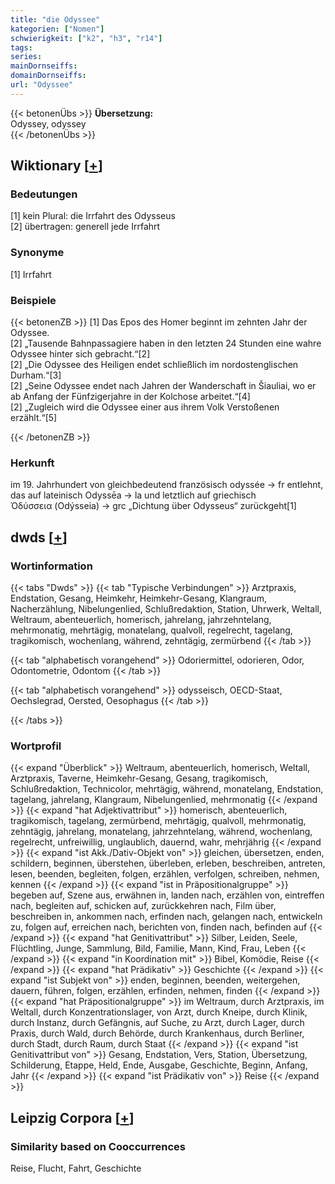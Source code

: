 ```yaml
---
title: "die Odyssee"
kategorien: ["Nomen"]
schwierigkeit: ["k2", "h3", "r14"]
tags:
series:
mainDornseiffs:
domainDornseiffs:
url: "Odyssee"
---
```


{{< betonenÜbs >}}
**Übersetzung:**  
Odyssey, odyssey  
{{< /betonenÜbs >}}

## Wiktionary [[+](https://de.wiktionary.org/wiki/Odyssee)]

### Bedeutungen
[1] kein Plural: die Irrfahrt des Odysseus  
[2] übertragen: generell jede Irrfahrt  

### Synonyme
[1] Irrfahrt  

### Beispiele
{{< betonenZB >}}
[1] Das Epos des Homer beginnt im zehnten Jahr der Odyssee.  
[2] „Tausende Bahnpassagiere haben in den letzten 24 Stunden eine wahre Odyssee hinter sich gebracht.“[2]  
[2] „Die Odyssee des Heiligen endet schließlich im nordostenglischen Durham.“[3]  
[2] „Seine Odyssee endet nach Jahren der Wanderschaft in Šiauliai, wo er ab Anfang der Fünfzigerjahre in der Kolchose arbeitet.“[4]  
[2] „Zugleich wird die Odyssee einer aus ihrem Volk Verstoßenen erzählt.“[5]  

{{< /betonenZB >}}
### Herkunft
im 19. Jahrhundert von gleichbedeutend französisch odyssée → fr entlehnt, das auf lateinisch Odyssēa → la und letztlich auf griechisch Όδύσσεια (Odýsseia) → grc „Dichtung über Odysseus“ zurückgeht[1]  



## dwds [[+](https://www.dwds.de/wb/Odyssee)]

### Wortinformation
{{< tabs "Dwds" >}}
{{< tab "Typische Verbindungen" >}}
Arztpraxis, Endstation, Gesang, Heimkehr, Heimkehr-Gesang, Klangraum, Nacherzählung, Nibelungenlied, Schlußredaktion, Station, Uhrwerk, Weltall, Weltraum, abenteuerlich, homerisch, jahrelang, jahrzehntelang, mehrmonatig, mehrtägig, monatelang, qualvoll, regelrecht, tagelang, tragikomisch, wochenlang, während, zehntägig, zermürbend
{{< /tab >}}

{{< tab "alphabetisch vorangehend" >}}
Odoriermittel, odorieren, Odor, Odontometrie, Odontom
{{< /tab >}}

{{< tab "alphabetisch vorangehend" >}}
odysseisch, OECD-Staat, Oechslegrad, Oersted, Oesophagus
{{< /tab >}}

{{< /tabs >}}

### Wortprofil
{{< expand "Überblick" >}} Weltraum, abenteuerlich, homerisch, Weltall, Arztpraxis, Taverne, Heimkehr-Gesang, Gesang, tragikomisch, Schlußredaktion, Technicolor, mehrtägig, während, monatelang, Endstation, tagelang, jahrelang, Klangraum, Nibelungenlied, mehrmonatig {{< /expand >}}
{{< expand "hat Adjektivattribut" >}} homerisch, abenteuerlich, tragikomisch, tagelang, zermürbend, mehrtägig, qualvoll, mehrmonatig, zehntägig, jahrelang, monatelang, jahrzehntelang, während, wochenlang, regelrecht, unfreiwillig, unglaublich, dauernd, wahr, mehrjährig {{< /expand >}}
{{< expand "ist Akk./Dativ-Objekt von" >}} gleichen, übersetzen, enden, schildern, beginnen, überstehen, überleben, erleben, beschreiben, antreten, lesen, beenden, begleiten, folgen, erzählen, verfolgen, schreiben, nehmen, kennen {{< /expand >}}
{{< expand "ist in Präpositionalgruppe" >}} begeben auf, Szene aus, erwähnen in, landen nach, erzählen von, eintreffen nach, begleiten auf, schicken auf, zurückkehren nach, Film über, beschreiben in, ankommen nach, erfinden nach, gelangen nach, entwickeln zu, folgen auf, erreichen nach, berichten von, finden nach, befinden auf {{< /expand >}}
{{< expand "hat Genitivattribut" >}} Silber, Leiden, Seele, Flüchtling, Junge, Sammlung, Bild, Familie, Mann, Kind, Frau, Leben {{< /expand >}}
{{< expand "in Koordination mit" >}} Bibel, Komödie, Reise {{< /expand >}}
{{< expand "hat Prädikativ" >}} Geschichte {{< /expand >}}
{{< expand "ist Subjekt von" >}} enden, beginnen, beenden, weitergehen, dauern, führen, folgen, erzählen, erfinden, nehmen, finden {{< /expand >}}
{{< expand "hat Präpositionalgruppe" >}} im Weltraum, durch Arztpraxis, im Weltall, durch Konzentrationslager, von Arzt, durch Kneipe, durch Klinik, durch Instanz, durch Gefängnis, auf Suche, zu Arzt, durch Lager, durch Praxis, durch Wald, durch Behörde, durch Krankenhaus, durch Berliner, durch Stadt, durch Raum, durch Staat {{< /expand >}}
{{< expand "ist Genitivattribut von" >}} Gesang, Endstation, Vers, Station, Übersetzung, Schilderung, Etappe, Held, Ende, Ausgabe, Geschichte, Beginn, Anfang, Jahr {{< /expand >}}
{{< expand "ist Prädikativ von" >}} Reise {{< /expand >}}

## Leipzig Corpora [[+](https://corpora.uni-leipzig.de/en/res?word=Odyssee&corpusId=deu_newscrawl-public_2018)]


### Similarity based on Cooccurrences
Reise, Flucht, Fahrt, Geschichte

